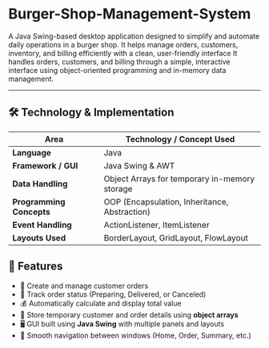 # Burger-Shop-Management-System
A Java Swing-based desktop application designed to simplify and automate daily operations in a burger shop. It helps manage orders, customers, inventory, and billing efficiently with a clean, user-friendly interface
It handles orders, customers, and billing through a simple, interactive interface using object-oriented programming and in-memory data management.

----

## 🛠️ Technology & Implementation

| Area | Technology / Concept Used |
|------|----------------------------|
| **Language** | Java |
| **Framework / GUI** | Java Swing & AWT |
| **Data Handling** | Object Arrays for temporary in-memory storage |
| **Programming Concepts** | OOP (Encapsulation, Inheritance, Abstraction) |
| **Event Handling** | ActionListener, ItemListener |
| **Layouts Used** | BorderLayout, GridLayout, FlowLayout |


## 🚀 Features
- 🧾 Create and manage customer orders  
- 🍟 Track order status (Preparing, Delivered, or Canceled)  
- 💰 Automatically calculate and display total value  
- 🧍 Store temporary customer and order details using **object arrays**  
- 🖥️ GUI built using **Java Swing** with multiple panels and layouts  
- 🔄 Smooth navigation between windows (Home, Order, Summary, etc.)


